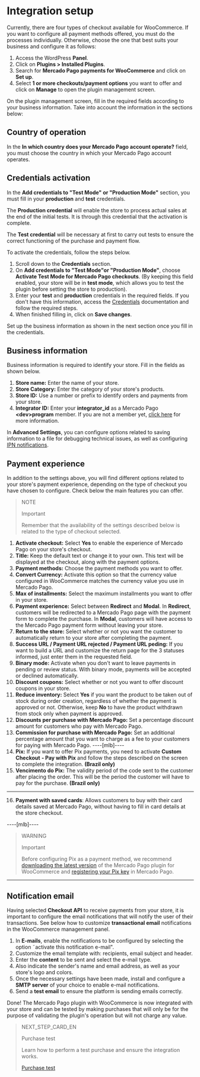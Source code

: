 # Integration setup

Currently, there are four types of checkout available for WooCommerce. If you want to configure all payment methods offered, you must do the processes individually. Otherwise, choose the one that best suits your business and configure it as follows:

1. Access the WordPress **Panel**.
2. Click on **Plugins > Installed Plugins**.
3. Search for **Mercado Pago payments for WooCommerce** and click on **Set up**.
4. Select **1 or more checkouts/payment options** you want to offer and click on **Manage** to open the plugin management screen.

On the plugin management screen, fill in the required fields according to your business information. Take into account the information in the sections below: 

## Country of operation

In the **In which country does your Mercado Pago account operate?** field, you must choose the country in which your Mercado Pago account operates. 

## Credentials activation

In the **Add credentials to "Test Mode" or "Production Mode"** section, you must fill in your **production** and **test** credentials.

The **Production credential** will enable the store to process actual sales at the end of the initial tests. It is through this credential that the activation is complete.

The **Test credential** will be necessary at first to carry out tests to ensure the correct functioning of the purchase and payment flow.

To activate the credentials, follow the steps below.

1. Scroll down to the **Credentials** section.
2. On **Add credentials to "Test Mode"or "Production Mode"**, choose **Activate Test Mode for Mercado Pago checkouts**. (By keeping this field enabled, your store will be in **test mode**, which allows you to test the plugin before setting the store to production).
3. Enter your **test** and **production** credentials in the required fields. If you don't have this information, access the [Credentials](https://www.mercadopago.[FAKER][URL][DOMAIN]/developers/en/guides/resources/credentials) documentation and follow the required steps. 
4. When finished filling in, click on **Save changes**.

Set up the business information as shown in the next section once you fill in the credentials. 

## Business information

Business information is required to identify your store. Fill in the fields as shown below.

1. **Store name:** Enter the name of your store.
2. **Store Category:** Enter the category of your store's products.
3. **Store ID:** Use a number or prefix to identify orders and payments from your store.
4. **Integrator ID:** Enter your **integrator_id** as a Mercado Pago **&lt;dev&gt;program** member. If you are not a member yet, [click here](https://www.mercadopago[FAKER][URL][DOMAIN]/developers/en/developer-program) for more information.

In **Advanced Settings**, you can configure options related to saving information to a file for debugging technical issues, as well as configuring [IPN notifications](https://www.mercadopago[FAKER][URL][DOMAIN]/developers/en/guides/notifications/ipn/introduction).

## Payment experience

In addition to the settings above, you will find different options related to your store's payment experience, depending on the type of checkout you have chosen to configure. Check below the main features you can offer.

> NOTE
>
> Important
>
> Remember that the availability of the settings described below is related to the type of checkout selected.

1. **Activate checkout:** Select **Yes** to enable the experience of Mercado Pago on your store's checkout.
2. **Title:** Keep the default text or change it to your own. This text will be displayed at the checkout, along with the payment options.
3. **Payment methods:** Choose the payment methods you want to offer.
4. **Convert Currency:** Activate this option so that the currency value configured in WooCommerce matches the currency value you use in Mercado Pago.
5. **Max of installments:** Select the maximum installments you want to offer in your store.
6. **Payment experience:** Select between **Redirect** and **Modal**. In **Redirect**, customers will be redirected to a Mercado Pago page with the payment form to complete the purchase. In **Modal**, customers will have access to the Mercado Pago payment form without leaving your store.
7. **Return to the store:** Select whether or not you want the customer to automatically return to your store after completing the payment.
8. **Success URL / Payment URL rejected / Payment URL peding:** If you want to build a URL and customize the return page for the 3 statuses informed, just enter them in the requested field.
9. **Binary mode:** Activate when you don't want to leave payments in pending or review status. With binary mode, payments will be accepted or declined automatically.
10. **Discount coupons:** Select whether or not you want to offer discount coupons in your store.
11. **Reduce inventory:** Select **Yes** if you want the product to be taken out of stock during order creation, regardless of whether the payment is approved or not. Otherwise, keep **No** to have the product withdrawn from stock only when payment is approved. 
12. **Discounts per purchase with Mercado Pago:** Set a percentage discount amount for customers who pay with Mercado Pago.
13. **Commission for purchase with Mercado Pago:** Set an additional percentage amount that you want to charge as a fee to your customers for paying with Mercado Pago.
----[mlb]----
14. **Pix:** If you want to offer Pix payments, you need to activate **Custom Checkout** **- Pay with Pix** and follow the steps described on the screen to complete the integration. **(Brazil only)**
15. **Vencimento do Pix:** The validity period of the code sent to the customer after placing the order. This will be the period the customer will have to pay for the purchase. **(Brazil only)**
------------
16. **Payment with saved cards**: Allows customers to buy with their card details saved at Mercado Pago, without having to fill in card details at the store checkout.

----[mlb]----
> WARNING
>
> Important
>
> Before configuring Pix as a payment method, we recommend [downloading the latest version](https://br.wordpress.org/plugins/woocommerce-mercadopago/#description) of the Mercado Pago plugin for WooCommerce and [registering your Pix key](https://www.mercadopago.com.br/stop/pix?url=https%3A%2F%2Fwww.mercadopago.com.br%2Fadmin-pix-keys%2Fmy-keys&authentication_mode=required) in Mercado Pago.
------------

## Notification email

Having selected **Checkout API** to receive payments from your store, it is important to configure the email notifications that will notify the user of their transactions. See below how to customize  **transactional email** notifications in the WooCommerce management panel.

1. In **E-mails**, enable the notifications to be configured by selecting the option ˜activate this notification e-mail".
2. Customize the email template with: recipients, email subject and header.
3. Enter the **content** to be sent and select the e-mail type.
4. Also indicate the sender's name and email address, as well as your store's logo and colors.
5. Once the necessary settings have been made, install and configure a **SMTP server** of your choice to enable e-mail notifications.
6. Send a **test email** to ensure the platform is sending emails correctly.

Done! The Mercado Pago plugin with WooCommerce is now integrated with your store and can be tested by making purchases that will only be for the purpose of validating the plugin's operation but will not charge any value.

> NEXT_STEP_CARD_EN
>
> Purchase test
>
> Learn how to perform a test purchase and ensure the integration works.
>
> [Purchase test](https://www.mercadopago[FAKER][URL][DOMAIN]/developers/en/guides/plugins/woocommerce/testing)